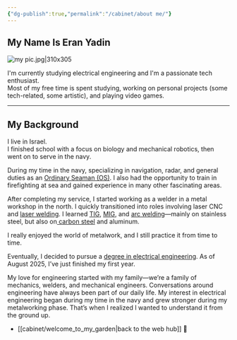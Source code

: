 ```yaml
---
{"dg-publish":true,"permalink":"/cabinet/about me/"}
---
```


## My Name Is Eran Yadin
![my pic.jpg|310x305](/img/user/my%20pic.jpg)

I'm currently studying electrical engineering and I'm a passionate tech enthusiast.  
Most of my free time is spent studying, working on personal projects (some tech-related, some artistic), and playing video games.

---

## My Background

I live in Israel.  
I finished school with a focus on biology and mechanical robotics, then went on to serve in the navy.

During my time in the navy, specializing in navigation, radar, and general duties as an [Ordinary Seaman (OS)](https://en.wikipedia.org/wiki/Ordinary_seaman). I also had the opportunity to train in firefighting at sea and gained experience in many other fascinating areas.

After completing my service, I started working as a welder in a metal workshop in the north. I quickly transitioned into roles involving laser CNC and [laser welding](https://weldingproperty.com/what-is-laser-welding). I learned [TIG](https://en.wikipedia.org/wiki/Gas_tungsten_arc_welding), [MIG](https://en.wikipedia.org/wiki/Gas_metal_arc_welding), and [arc welding](https://en.wikipedia.org/wiki/Arc_welding)—mainly on stainless steel, but also on[ carbon steel](https://en.wikipedia.org/wiki/Carbon_steel) and aluminum.

I really enjoyed the world of metalwork, and I still practice it from time to time.

Eventually, I decided to pursue a [degree in electrical engineering](https://www.ruppin.ac.il/en/faculties/ba/electric-engineering). As of August 2025, I’ve just finished my first year.

My love for engineering started with my family—we’re a family of mechanics, welders, and mechanical engineers. Conversations around engineering have always been part of our daily life. My interest in electrical engineering began during my time in the navy and grew stronger during my metalworking phase. That’s when I realized I wanted to understand it from the ground up.

- [[cabinet/welcome_to_my_garden\|back to the web hub]] 🏡